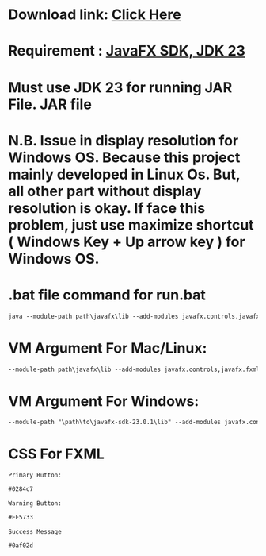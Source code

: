 # Download link: <a href="https://github.com/Arannamoy-Mondal/Final-Submission/raw/refs/heads/main/CSE202_Project/out/artifacts/CSE202_Project_jar/CSE202_Project.jar">Click Here</a>

# Requirement : <a href="https://gluonhq.com/products/javafx/"> JavaFX SDK</a>,<a href="https://www.oracle.com/bd/java/technologies/downloads/"> JDK 23</a>

# Must use JDK 23 for running JAR File. JAR file 

# N.B. Issue in display resolution for Windows OS. Because this project mainly developed in Linux Os. But, all other part without display resolution is okay. If face this problem, just use maximize shortcut ( Windows Key + Up arrow key ) for Windows OS.

# .bat file command for run.bat 
```txt
java --module-path path\javafx\lib --add-modules javafx.controls,javafx.fxml -jar JarFileName.jar
```


# VM Argument For Mac/Linux: 

```txt
--module-path path\javafx\lib --add-modules javafx.controls,javafx.fxml
```

# VM Argument For Windows:
```txt
--module-path "\path\to\javafx-sdk-23.0.1\lib" --add-modules javafx.controls,javafx.fxml
```

# CSS For FXML
`Primary Button: `
```txt
#0284c7
```
`Warning Button:`
```txt
#FF5733
```
`Success Message`
```txt
#0af02d
```


